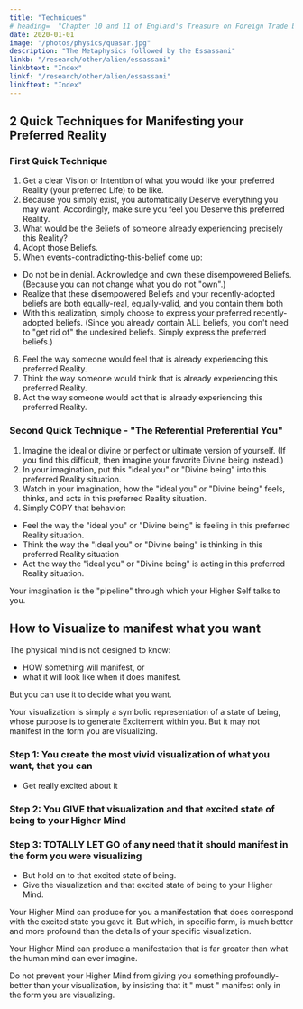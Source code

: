 ```yaml
---
title: "Techniques"
# heading=  "Chapter 10 and 11 of England's Treasure on Foreign Trade by Thomas Mun"
date: 2020-01-01
image: "/photos/physics/quasar.jpg"
description: "The Metaphysics followed by the Essassani"
linkb: "/research/other/alien/essassani"
linkbtext: "Index"
linkf: "/research/other/alien/essassani"
linkftext: "Index"
---
```




## 2 Quick Techniques for Manifesting your Preferred Reality

### First Quick Technique

1. Get a clear Vision or Intention of what you would like your preferred Reality (your preferred Life) to be like.
2. Because you simply exist, you automatically Deserve everything you may want. Accordingly, make sure you feel you Deserve this preferred Reality.
3. What would be the Beliefs of someone already experiencing precisely this Reality?
4. Adopt those Beliefs.
5. When events-contradicting-this-belief come up:
- Do not be in denial. Acknowledge and own these disempowered Beliefs. (Because you can not change what you do not "own".)
- Realize that these disempowered Beliefs and your recently-adopted beliefs are both equally-real, equally-valid, and you contain them both
- With this realization, simply choose to express your preferred recently-adopted beliefs. (Since you already contain ALL beliefs, you don't need to "get rid of" the undesired beliefs. Simply express the preferred beliefs.)
6. Feel the way someone would feel that is already experiencing this preferred Reality.
7. Think the way someone would think that is already experiencing this preferred Reality.
8. Act the way someone would act that is already experiencing this preferred Reality.

### Second Quick Technique - "The Referential Preferential You"

1. Imagine the ideal or divine or perfect or ultimate version of yourself. (If you find this difficult, then imagine your favorite Divine being instead.)
2. In your imagination, put this "ideal you" or "Divine being" into this preferred Reality situation.
3. Watch in your imagination, how the "ideal you" or "Divine being" feels, thinks, and acts in this preferred Reality situation.
4. Simply COPY that behavior:
- Feel the way the "ideal you" or "Divine being" is feeling in this preferred Reality situation.
- Think the way the "ideal you" or "Divine being" is thinking in this preferred Reality situation
- Act the way the "ideal you" or "Divine being" is acting in this preferred Reality situation.

Your imagination is the "pipeline" through which your Higher Self talks to you.


## How to Visualize to manifest what you want

The physical mind is not designed to know:
- HOW something will manifest, or
- what it will look like when it does manifest.

But you can use it to decide what you want.

Your visualization is simply a symbolic representation of a state of being, whose purpose is to generate Excitement within you. But it may not manifest in the form you are visualizing.

### Step 1: You create the most vivid visualization of what you want, that you can
- Get really excited about it

### Step 2: You GIVE that visualization and that excited state of being to your Higher Mind

### Step 3: TOTALLY LET GO of any need that it should manifest in the form you were visualizing
- But hold on to that excited state of being.
- Give the visualization and that excited state of being to your Higher Mind.

<!--  - which does understand HOW that can come into manifestation. -->

Your Higher Mind can produce for you a manifestation that does correspond with the excited state you gave it. But which, in specific form, is much better and more profound than the details of your specific visualization. 

Your Higher Mind can produce a manifestation that is far greater than what the human mind can ever imagine. 

Do not prevent your Higher Mind from giving you something profoundly-better than your visualization, by insisting that it " must " manifest only in the form you are visualizing.

<!-- Remember to Give the visualization to your Higher Mind, and then Let go of the need that it manifest in the form you were visualizing. -->
